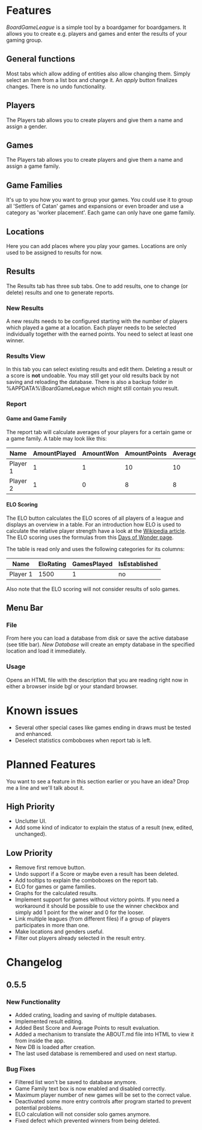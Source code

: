 # Features

_BoardGameLeague_ is a simple tool by a boardgamer for boardgamers. It allows you to create e.g. players and
games and enter the results of your gaming group.

## General functions

Most tabs which allow adding of entities also allow changing them. Simply select an item from a list box and
change it. An _apply_ button finalizes changes. There is no undo functionality.

## Players

The Players tab allows you to create players and give them a name and assign a gender.

## Games

The Players tab allows you to create players and give them a name and assign a game family.

## Game Families

It's up to you how you want to group your games. You could use it to group all 'Settlers of Catan' games and expansions
or even broader and use a category as 'worker placement'. Each game can only have one game family.

## Locations

Here you can add places where you play your games. Locations are only used to be assigned to results for now.

## Results

The Results tab has three sub tabs. One to add results, one to change (or delete) results and one to generate reports.

### New Results

A new results needs to be configured starting with the number of players which played a game at a location. Each player needs to 
be selected individually together with the earned points. You need to select at least one winner.

### Results View

In this tab you can select existing results and edit them. Deleting a result or a score is **not** undoable. You may still get your old results back by
not saving and reloading the database. There is also a backup folder in %APPDATA%\BoardGameLeague which might still contain you result.

### Report

#### Game and Game Family

The report tab will calculate averages of your players for a certain game or a game family. A table may look like this:

| Name     | AmountPlayed | AmountWon | AmountPoints | AveragePoints | PercentageWon | BestScore |
|----------|--------------|-----------|--------------|---------------|---------------|-----------|
| Player 1 | 1            | 1         | 10           | 10            | 100           | 10        |
| Player 2 | 1            | 0         | 8            | 8             | 0             | 8         |

#### ELO Scoring

The ELO button calculates the ELO scores of all players of a league and displays an overview in a table. For an introduction
how ELO is used to calculate the relative player strength have a look at the [Wikipedia article](https://en.wikipedia.org/wiki/Elo_rating_system).
The ELO scoring uses the formulas from this [Days of Wonder page](https://www.daysofwonder.com/online/en/play/ranking/). 

The table is read only and uses the following categories for its columns:

| Name     | EloRating | GamesPlayed | IsEstablished |
|----------|-----------|-------------|---------------|
| Player 1 | 1500      |1            | no            |

Also note that the ELO scoring will not consider results of solo games.

## Menu Bar

### File

From here you can load a database from disk or save the active database (see title bar). *New Database* will create an empty database in the 
specified location and load it immediately.

### Usage

Opens an HTML file with the description that you are reading right now in either a browser inside bgl or your standard browser.

# Known issues

* Several other special cases like games ending in draws must be tested and enhanced.
* Deselect statistics comboboxes when report tab is left.

# Planned Features

You want to see a feature in this section earlier or you have an idea? Drop me a line and we'll talk about it.

## High Priority

* Unclutter UI.
* Add some kind of indicator to explain the status of a result (new, edited, unchanged).

## Low Priority

* Remove first remove button.
* Undo support if a Score or maybe even a result has been deleted.
* Add tooltips to explain the comboboxes on the report tab.
* ELO for games or game families.
* Graphs for the calculated results.
* Implement support for games without victory points. If you need a workaround it should be possible to use the
  winner checkbox and simply add 1 point for the winer and 0 for the looser.
* Link multiple leagues (from different files) if a group of players participates in more than one.
* Make locations and genders useful.
* Filter out players already selected in the result entry.

# Changelog

## 0.5.5

### New Functionality

* Added crating, loading and saving of multiple databases.
* Implemented result editing.
* Added Best Score and Average Points to result evaluation.
* Added a mechanism to translate the ABOUT.md file into HTML to view it from inside the app.
* New DB is loaded after creation.
* The last used database is remembered and used on next startup.

### Bug Fixes

* Filtered list won't be saved to database anymore.
* Game Family text box is now enabled and disabled correctly.
* Maximum player number of new games will be set to the correct value.
* Deactivated some more entry controls after program started to prevent potential problems.
* ELO calculation will not consider solo games anymore.
* Fixed defect which prevented winners from being deleted.
